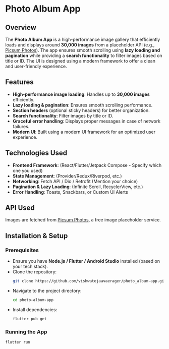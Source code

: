 # Photo Album App

## Overview

The **Photo Album App** is a high-performance image gallery that efficiently loads and displays around **30,000 images** from a placeholder API (e.g., [Picsum Photos](https://jsonplaceholder.typicode.com/photos)). The app ensures smooth scrolling using **lazy loading and pagination** while providing a **search functionality** to filter images based on title or ID. The UI is designed using a modern framework to offer a clean and user-friendly experience.

## Features

- **High-performance image loading**: Handles up to **30,000 images** efficiently.
- **Lazy loading & pagination**: Ensures smooth scrolling performance.
- **Section headers** (optional sticky headers) for better organization.
- **Search functionality**: Filter images by title or ID.
- **Graceful error handling**: Displays proper messages in case of network failures.
- **Modern UI**: Built using a modern UI framework for an optimized user experience.

## Technologies Used

- **Frontend Framework**: (React/Flutter/Jetpack Compose - Specify which one you used)
- **State Management**: (Provider/Redux/Riverpod, etc.)
- **Networking**: Fetch API / Dio / Retrofit (Mention your choice)
- **Pagination & Lazy Loading**: (Infinite Scroll, RecyclerView, etc.)
- **Error Handling**: Toasts, Snackbars, or Custom UI Alerts

## API Used

Images are fetched from [Picsum Photos](https://jsonplaceholder.typicode.com/photos), a free image placeholder service.

## Installation & Setup

### Prerequisites

- Ensure you have **Node.js / Flutter / Android Studio** installed (based on your tech stack).
- Clone the repository:
  ```sh
  git clone https://github.com/vishwatejaavaerager/photo_album-app.git
  ```
- Navigate to the project directory:
  ```sh
  cd photo-album-app
  ```
- Install dependencies:
  ```sh
  flutter pub get
  ```

### Running the App

```sh
flutter run
```

